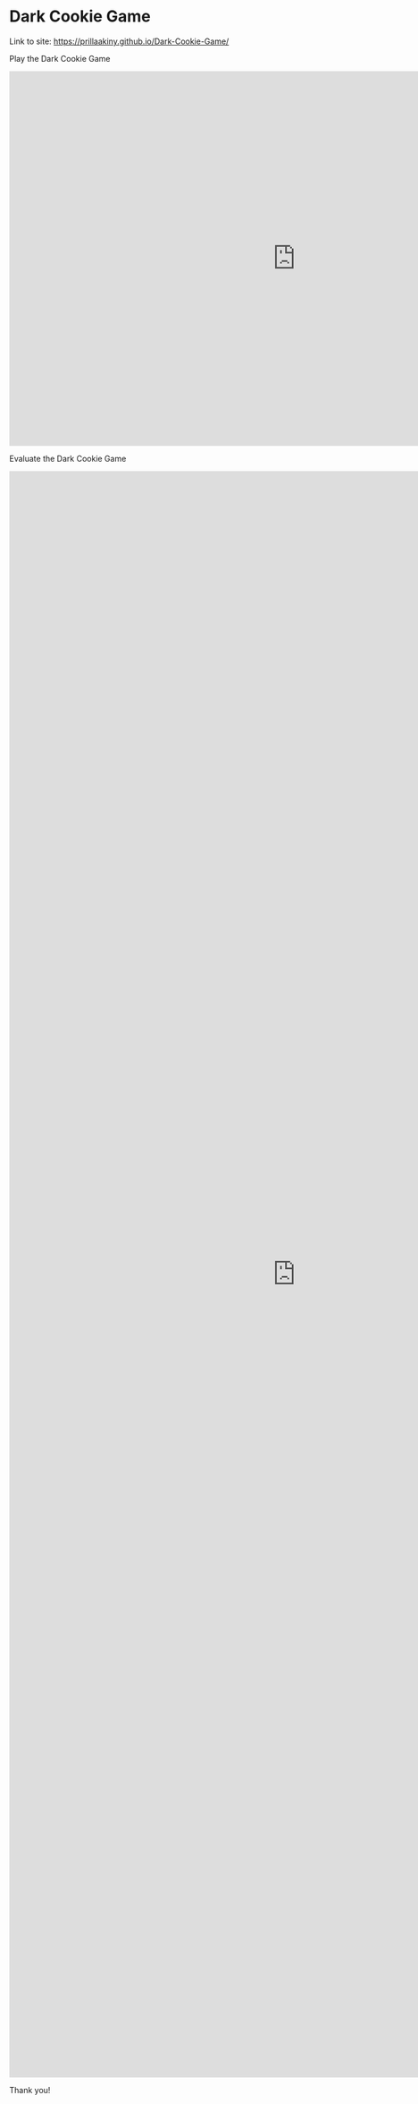 # Dark Cookie Game

Link to site: https://prillaakiny.github.io/Dark-Cookie-Game/

Play the Dark Cookie Game

<iframe src="https://scratch.mit.edu/projects/704537556/embed" allowtransparency="true" width="1024" height="670" frameborder="0" scrolling="no" allowfullscreen></iframe>


Evaluate the Dark Cookie Game

<iframe src="https://docs.google.com/forms/d/e/1FAIpQLSd7gvXrlQzW6C9qSa26gbVI989L6n5DKAUa8hLnjEmmIzKSTg/viewform?embedded=true" width="1024" height="2872" frameborder="0" marginheight="0" marginwidth="0">Loading…</iframe>

Thank you!
